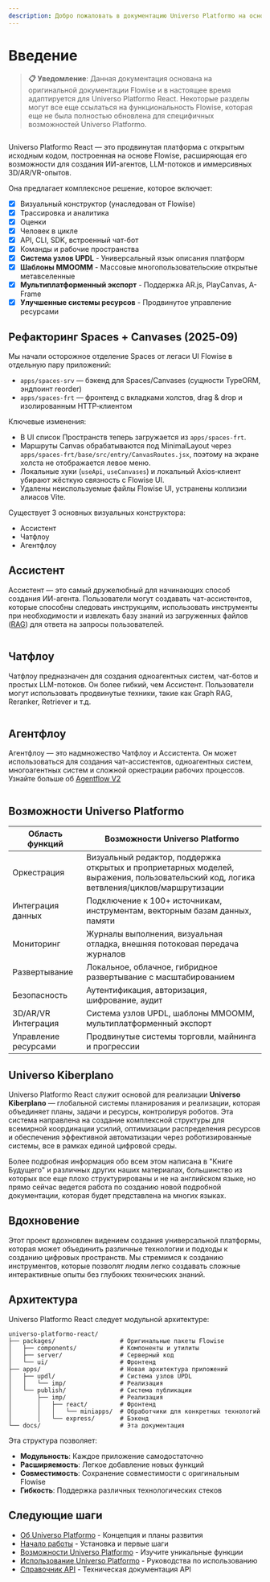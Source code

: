 ```yaml
---
description: Добро пожаловать в документацию Universo Platformo на основе Flowise
---
```


# Введение

> **📋 Уведомление**: Данная документация основана на оригинальной документации Flowise и в настоящее время адаптируется для Universo Platformo React. Некоторые разделы могут все еще ссылаться на функциональность Flowise, которая еще не была полностью обновлена для специфичных возможностей Universo Platformo.

<figure><img src=".gitbook/assets/FlowiseIntro (1).gif" alt=""><figcaption></figcaption></figure>

Universo Platformo React — это продвинутая платформа с открытым исходным кодом, построенная на основе Flowise, расширяющая его возможности для создания ИИ-агентов, LLM-потоков и иммерсивных 3D/AR/VR-опытов.

Она предлагает комплексное решение, которое включает:

-   [x] Визуальный конструктор (унаследован от Flowise)
-   [x] Трассировка и аналитика
-   [x] Оценки
-   [x] Человек в цикле
-   [x] API, CLI, SDK, встроенный чат-бот
-   [x] Команды и рабочие пространства
-   [x] **Система узлов UPDL** - Универсальный язык описания платформ
-   [x] **Шаблоны MMOOMM** - Массовые многопользовательские открытые метавселенные
-   [x] **Мультиплатформенный экспорт** - Поддержка AR.js, PlayCanvas, A-Frame
-   [x] **Улучшенные системы ресурсов** - Продвинутое управление ресурсами

## Рефакторинг Spaces + Canvases (2025‑09)

Мы начали осторожное отделение Spaces от легаси UI Flowise в отдельную пару приложений:

- `apps/spaces-srv` — бэкенд для Spaces/Canvases (сущности TypeORM, эндпоинт reorder)
- `apps/spaces-frt` — фронтенд с вкладками холстов, drag & drop и изолированным HTTP‑клиентом

Ключевые изменения:
- В UI список Пространств теперь загружается из `apps/spaces-frt`.
- Маршруты Canvas обрабатываются под MinimalLayout через `apps/spaces-frt/base/src/entry/CanvasRoutes.jsx`, поэтому на экране холста не отображается левое меню.
- Локальные хуки (`useApi`, `useCanvases`) и локальный Axios‑клиент убирают жёсткую связность с Flowise UI.
- Удалены неиспользуемые файлы Flowise UI, устранены коллизии алиасов Vite.

Существует 3 основных визуальных конструктора:

-   Ассистент
-   Чатфлоу
-   Агентфлоу

## Ассистент

Ассистент — это самый дружелюбный для начинающих способ создания ИИ-агента. Пользователи могут создавать чат-ассистентов, которые способны следовать инструкциям, использовать инструменты при необходимости и извлекать базу знаний из загруженных файлов ([RAG](https://en.wikipedia.org/wiki/Retrieval-augmented_generation)) для ответа на запросы пользователей.

<figure><picture><source srcset=".gitbook/assets/Screenshot 2025-06-10 232758.png" media="(prefers-color-scheme: dark)"><img src=".gitbook/assets/image (303).png" alt=""></picture><figcaption></figcaption></figure>

## Чатфлоу

Чатфлоу предназначен для создания одноагентных систем, чат-ботов и простых LLM-потоков. Он более гибкий, чем Ассистент. Пользователи могут использовать продвинутые техники, такие как Graph RAG, Reranker, Retriever и т.д.

<figure><picture><source srcset=".gitbook/assets/screely-1749594035877.png" media="(prefers-color-scheme: dark)"><img src=".gitbook/assets/screely-1749593961545.png" alt=""></picture><figcaption></figcaption></figure>

## Агентфлоу

Агентфлоу — это надмножество Чатфлоу и Ассистента. Он может использоваться для создания чат-ассистентов, одноагентных систем, многоагентных систем и сложной оркестрации рабочих процессов. Узнайте больше об [Agentflow V2](using-flowise/agentflowv2.md)

<figure><picture><source srcset=".gitbook/assets/screely-1749594631028.png" media="(prefers-color-scheme: dark)"><img src=".gitbook/assets/screely-1749594614881.png" alt=""></picture><figcaption></figcaption></figure>

## Возможности Universo Platformo

| Область функций      | Возможности Universo Platformo                                                                                                          |
| -------------------- | --------------------------------------------------------------------------------------------------------------------------------------- |
| Оркестрация          | Визуальный редактор, поддержка открытых и проприетарных моделей, выражения, пользовательский код, логика ветвления/циклов/маршрутизации |
| Интеграция данных    | Подключение к 100+ источникам, инструментам, векторным базам данных, памяти                                                             |
| Мониторинг           | Журналы выполнения, визуальная отладка, внешняя потоковая передача журналов                                                             |
| Развертывание        | Локальное, облачное, гибридное развертывание с масштабированием                                                                         |
| Безопасность         | Аутентификация, авторизация, шифрование, аудит                                                                                          |
| 3D/AR/VR Интеграция  | Система узлов UPDL, шаблоны MMOOMM, мультиплатформенный экспорт                                                                         |
| Управление ресурсами | Продвинутые системы торговли, майнинга и прогрессии                                                                                     |

## Universo Kiberplano

Universo Platformo React служит основой для реализации **Universo Kiberplano** — глобальной системы планирования и реализации, которая объединяет планы, задачи и ресурсы, контролируя роботов. Эта система направлена на создание комплексной структуры для всемирной координации усилий, оптимизации распределения ресурсов и обеспечения эффективной автоматизации через роботизированные системы, все в рамках единой цифровой среды.

Более подробная информация обо всем этом написана в "Книге Будущего" и различных других наших материалах, большинство из которых все еще плохо структурированы и не на английском языке, но прямо сейчас ведется работа по созданию новой подробной документации, которая будет представлена на многих языках.

## Вдохновение

Этот проект вдохновлен видением создания универсальной платформы, которая может объединить различные технологии и подходы к созданию цифровых пространств. Мы стремимся к созданию инструментов, которые позволят людям легко создавать сложные интерактивные опыты без глубоких технических знаний.

## Архитектура

Universo Platformo React следует модульной архитектуре:

```
universo-platformo-react/
├── packages/                  # Оригинальные пакеты Flowise
│   ├── components/            # Компоненты и утилиты
│   ├── server/                # Серверный код
│   └── ui/                    # Фронтенд
├── apps/                      # Новая архитектура приложений
│   ├── updl/                  # Система узлов UPDL
│   │   └── imp/               # Реализация
│   └── publish/               # Система публикации
│       ├── imp/               # Реализация
│       │   ├── react/         # Фронтенд
│       │   │   └── miniapps/  # Обработчики для конкретных технологий
│       │   └── express/       # Бэкенд
└── docs/                      # Эта документация
```

Эта структура позволяет:

-   **Модульность**: Каждое приложение самодостаточно
-   **Расширяемость**: Легкое добавление новых функций
-   **Совместимость**: Сохранение совместимости с оригинальным Flowise
-   **Гибкость**: Поддержка различных технологических стеков

## Следующие шаги

-   [Об Universo Platformo](universo-platformo/about.md) - Концепция и планы развития
-   [Начало работы](getting-started/README.md) - Установка и первые шаги
-   [Возможности Universo Platformo](universo-platformo/README.md) - Изучите уникальные функции
-   [Использование Universo Platformo](using-flowise/README.md) - Руководства по использованию
-   [Справочник API](api-reference/README.md) - Техническая документация API
